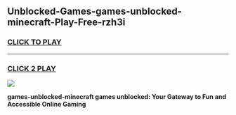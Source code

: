 
## Unblocked-Games-games-unblocked-minecraft-Play-Free-rzh3i
<h3>
<a href="https://premium76.site?title=games-unblocked-minecraft&ref=15A">CLICK TO PLAY</a></h3>
<hr>

<h3>
<a href="https://premium76.site?title=games-unblocked-minecraft&ref=15A">CLICK 2 PLAY</a>
  
</h3>

<a href="https://premium76.site?title=games-unblocked-minecraft&ref=15A"><img src="https://clearcache.store/games.png"></a>


**games-unblocked-minecraft games unblocked: Your Gateway to Fun and Accessible Online Gaming**
